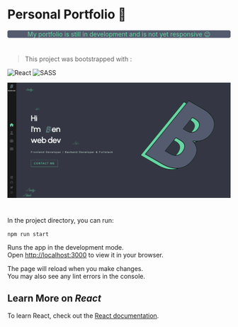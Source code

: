# Personal **Portfolio** 🏅

<p style="background-color: #555b6e; border-radius: 4px; text-align: center; color: #66d6a4; margin-top: 15px; margin-bottom: 15px;">My portfolio is still in development and is not yet responsive 😉</p>

#

<!-- 🙋‍♂️ 🪩 🪅
! Revoir Deployment Github pages
npm install --save gh-pages
"homepage": "https://Neocor89.github.io/portfolio",
I am a developer passionate about creating through programming,
but also about new technologies and learning.
I like my code to be efficient and clean
-->

> This project was bootstrapped with :

![React](https://img.shields.io/badge/react-%2320232a.svg?style=for-the-badge&logo=react&logoColor=%2361DAFB) ![SASS](https://img.shields.io/badge/SASS-hotpink.svg?style=for-the-badge&logo=SASS&logoColor=white)

<img src="./public/portfolio/portfolio-readme-poster.png" />

#

In the project directory, you can run:

```shell
npm run start
```

Runs the app in the development mode.\
Open [http://localhost:3000](http://localhost:3000) to view it in your browser.

The page will reload when you make changes.\
You may also see any lint errors in the console.

## Learn More on _React_

To learn React, check out the [React documentation](https://reactjs.org/).

